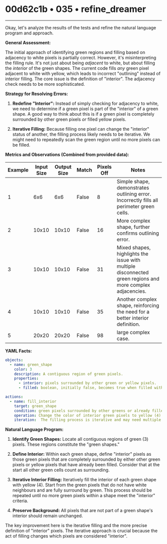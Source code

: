 # 00d62c1b • 035 • refine_dreamer

---
Okay, let's analyze the results of the tests and refine the natural language program and approach.

**General Assessment:**

The initial approach of identifying green regions and filling based on adjacency to white pixels is partially correct. However, it's misinterpreting the filling rule. It's not just about being *adjacent* to white, but about filling the *interior* of the green shapes. The current code fills *any* green pixel adjacent to white with yellow, which leads to incorrect "outlining" instead of interior filling. The core issue is the definition of "interior". The adjacency check needs to be more sophisticated.

**Strategy for Resolving Errors:**

1.  **Redefine "Interior":** Instead of simply checking for adjacency to white, we need to determine if a green pixel is part of the "interior" of a green shape. A good way to think about this is if a green pixel is completely surrounded by other green pixels *or* filled yellow pixels.

2.  **Iterative Filling:** Because filling one pixel can change the "interior" status of another, the filling process likely needs to be iterative. We might need to repeatedly scan the green region until no more pixels can be filled.

**Metrics and Observations (Combined from provided data):**

| Example | Input Size      | Output Size     | Match | Pixels Off | Notes                                                                                                                                                         |
| ------- | --------------- | --------------- | ----- | ---------- | ------------------------------------------------------------------------------------------------------------------------------------------------------------- |
| 1       | 6x6             | 6x6             | False | 8          | Simple shape, demonstrates outlining error. Incorrectly fills all perimeter green cells.                                                                  |
| 2       | 10x10           | 10x10           | False | 16         | More complex shape, further confirms outlining error.                                                                                                     |
| 3       | 10x10           | 10x10           | False | 31         | Mixed shapes, highlights the issue with multiple disconnected green regions and more complex adjacencies.                                                     |
| 4       | 10x10           | 10x10           | False | 35         | Another complex shape, reinforcing the need for a better interior definition.                                                                                  |
| 5       | 20x20          | 20x20         | False  |     98       | large complex case.                                                                                                           |

**YAML Facts:**

```yaml
objects:
  - name: green_shape
    color: 3
    description: A contiguous region of green pixels.
    properties:
      - interior: pixels surrounded by other green or yellow pixels.
      - filled: boolean, initially false, becomes true when filled with yellow.

actions:
  - name: fill_interior
    target: green_shape
    condition: green pixels surrounded by other greens or already filled areas.
    operation: Change the color of interior green pixels to yellow (4).
    iteration:  The filling process is iterative and may need multiple passes.

```

**Natural Language Program:**

1.  **Identify Green Shapes:** Locate all contiguous regions of green (3) pixels. These regions constitute the "green shapes."

2.  **Define Interior:** Within each green shape, define "interior" pixels as those green pixels that are completely surrounded by either other green pixels or yellow pixels that have already been filled. Consider that at the start all other green cells count as surrounding.

3.  **Iterative Interior Filling:** Iteratively fill the interior of each green shape with yellow (4). Start from the green pixels that do not have white neighbours and are fully surround by green. This process should be repeated until no more green pixels within a shape meet the "interior" criteria.

4.  **Preserve Background:**  All pixels that are not part of a green shape's interior should remain unchanged.

The key improvement here is the iterative filling and the more precise definition of "interior" pixels. The iterative approach is crucial because the act of filling changes which pixels are considered "interior".

